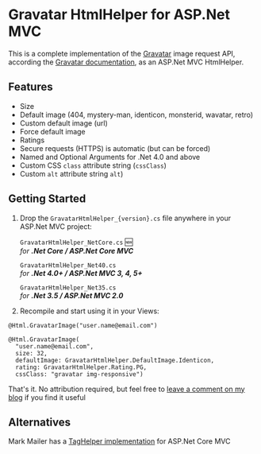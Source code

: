 # Gravatar HtmlHelper for ASP.Net MVC

This is a complete implementation of the [Gravatar](http://www.gravatar.com) image request API, according the [Gravatar documentation](http://en.gravatar.com/site/implement/images/), as an ASP.Net MVC HtmlHelper.


## Features

* Size
* Default image (404, mystery-man, identicon, monsterid, wavatar, retro)
* Custom default image (url)
* Force default image
* Ratings
* Secure requests (HTTPS) is automatic (but can be forced)
* Named and Optional Arguments for .Net 4.0 and above
* Custom CSS `class` attribute string (`cssClass`)
* Custom `alt` attribute string `alt`)


## Getting Started

1. Drop the `GravatarHtmlHelper_{version}.cs` file anywhere in your ASP.Net MVC project:

	`GravatarHtmlHelper_NetCore.cs`  :new:  
	_for **.Net Core / ASP.Net Core MVC**_

	`GravatarHtmlHelper_Net40.cs`  
	_for **.Net 4.0+ / ASP.Net MVC 3, 4, 5+**_

	`GravatarHtmlHelper_Net35.cs`  
	_for **.Net 3.5 / ASP.Net MVC 2.0**_


2. Recompile and start using it in your Views:

```
@Html.GravatarImage("user.name@email.com")
```

```
@Html.GravatarImage(
  "user.name@email.com",
  size: 32,
  defaultImage: GravatarHtmlHelper.DefaultImage.Identicon,
  rating: GravatarHtmlHelper.Rating.PG,
  cssClass: "gravatar img-responsive")
```

That's it. No attribution required, but feel free to [leave a comment on my blog](http://www.fatlemon.co.uk/gravatar) if you find it useful


## Alternatives
Mark Mailer has a [TagHelper implementation](https://github.com/ia2o/Gravatar-TagHelper) for ASP.Net Core MVC
